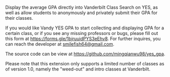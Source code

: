 Display the average GPA directly into Vanderbilt Class Search on YES, as well as allow students to anonymously and privately submit their GPA for their classes.

If you would like Vandy YES GPA to start collecting and displaying GPA for a certain class, or if you see any missing professors or bugs, please fill out this form at https://forms.gle/1bjruuidPYS3eEhv8. For further inquires, you can reach the developer at smilefish64@gmail.com.

The source code can be view at https://github.com/mingqianwu98/yes_gpa.

Please note that this extension only supports a limited number of classes as of version 1.0, namely the "weed-out" and intro classes at Vanderbilt.
